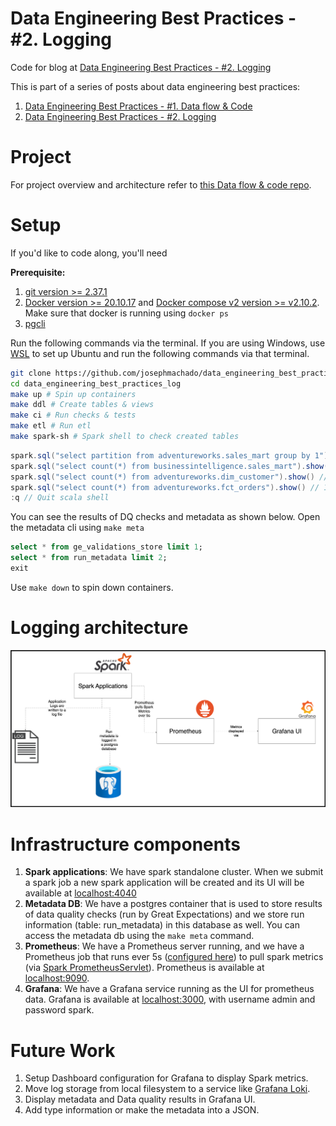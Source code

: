 # Data Engineering Best Practices - #2. Logging

Code for blog at [Data Engineering Best Practices - #2. Logging](https://www.startdataengineering.com/post/de_best_practices_log/)

This is part of a series of posts about data engineering best practices:

1. [Data Engineering Best Practices - #1. Data flow & Code](https://www.startdataengineering.com/post/de_best_practices/)
2. [Data Engineering Best Practices - #2. Logging](https://www.startdataengineering.com/post/de_best_practices_log/)

# Project 

For project overview and architecture refer to [this Data flow & code repo](https://github.com/josephmachado/data_engineering_best_practices).

# Setup

If you'd like to code along, you'll need 

**Prerequisite:**

1. [git version >= 2.37.1](https://github.com/git-guides/install-git)
2. [Docker version >= 20.10.17](https://docs.docker.com/engine/install/) and [Docker compose v2 version >= v2.10.2](https://docs.docker.com/compose/#compose-v2-and-the-new-docker-compose-command). Make sure that docker is running using `docker ps`
3. [pgcli](https://www.pgcli.com/install)

Run the following commands via the terminal. If you are using Windows, use [WSL](https://ubuntu.com/tutorials/install-ubuntu-on-wsl2-on-windows-10#1-overview) to set up Ubuntu and run the following commands via that terminal.

```bash
git clone https://github.com/josephmachado/data_engineering_best_practices_log.git
cd data_engineering_best_practices_log
make up # Spin up containers
make ddl # Create tables & views
make ci # Run checks & tests
make etl # Run etl
make spark-sh # Spark shell to check created tables
```

```scala
spark.sql("select partition from adventureworks.sales_mart group by 1").show() // should be the number of times you ran `make etl`
spark.sql("select count(*) from businessintelligence.sales_mart").show() // 59
spark.sql("select count(*) from adventureworks.dim_customer").show() // 1000 * num of etl runs
spark.sql("select count(*) from adventureworks.fct_orders").show() // 10000 * num of etl runs
:q // Quit scala shell
```

You can see the results of DQ checks and metadata as shown below. Open the metadata cli using `make meta`

```sql
select * from ge_validations_store limit 1;
select * from run_metadata limit 2;
exit
```

Use `make down` to spin down containers.

# Logging architecture

![logging architecture](assets/images/logging.png)

# Infrastructure components

1. **Spark applications**: We have spark standalone cluster. When we submit a spark job a new spark application will be created and its UI will be available at [localhost:4040](http://localhost:4040/)
2. **Metadata DB**: We have a postgres container that is used to store results of data quality checks (run by Great Expectations) and we store run information (table: run_metadata) in this database as well. You can access the metadata db using the `make meta` command.
3. **Prometheus**: We have a Prometheus server running, and we have a Prometheus job that runs ever 5s ([configured here](monitoring/prometheus/prometheus.yml)) to pull spark metrics (via [Spark PrometheusServlet](https://spark.apache.org/docs/3.0.0/monitoring.html#executor-metrics)). Prometheus is available at [localhost:9090](http://localhost:9090/).
4. **Grafana**: We have a Grafana service running as the UI for prometheus data. Grafana is available at [localhost:3000](http://localhost:3000/login), with username admin and password spark.

# Future Work

1. Setup Dashboard configuration for Grafana to display Spark metrics.
2. Move log storage from local filesystem to a service like [Grafana Loki](https://grafana.com/docs/loki/latest/).
3. Display metadata and Data quality results in Grafana UI.
4. Add type information or make the metadata into a JSON. 